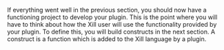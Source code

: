 If everything went well in the previous section, you should now have a 
functioning project to develop your plugin. This is the point where you 
will have to think about how the Xill user will use the functionality 
provided by your plugin. To define this, you will build constructs in 
the next section. A construct is a function which is added to the Xill 
language by a plugin.